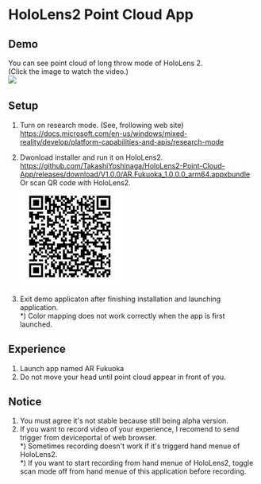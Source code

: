 # HoloLens2 Point Cloud App
 
 ## Demo
You can see point cloud of long throw mode of HoloLens 2.<br>
(Click the image to watch the video.)<br>
[![](https://img.youtube.com/vi/6-AN_7Xj8f8/0.jpg)](https://www.youtube.com/watch?v=6-AN_7Xj8f8)
 
 ## Setup
1. Turn on research mode. (See, frollowing web site) <br>
https://docs.microsoft.com/en-us/windows/mixed-reality/develop/platform-capabilities-and-apis/research-mode
 
2. Dwonload installer and run it on HoloLens2. <br>
https://github.com/TakashiYoshinaga/HoloLens2-Point-Cloud-App/releases/download/V1.0.0/AR.Fukuoka_1.0.0.0_arm64.appxbundle <br>
Or scan QR code with HoloLens2.<br>
![QR](https://github.com/TakashiYoshinaga/HoloLens2-Point-Cloud-App/blob/main/canvas.png "installer")

3. Exit demo applicaton after finishing installation and launching application. <br>
*) Color mapping does not work correctly when the app is first launched.

## Experience
1. Launch app named AR Fukuoka
2. Do not move your head until point cloud appear in front of you.

## Notice
1. You must agree it's not stable because still being alpha version.
2. If you want to record video of your experience, I recomend to send trigger from deviceportal of web browser.  <br>
*) Sometimes recording doesn't work if it's triggerd hand menue of HoloLens2. <br>
*) If you want to start recording from hand menue of HoloLens2, toggle scan mode off from hand menue of this application before recording.  <br>
